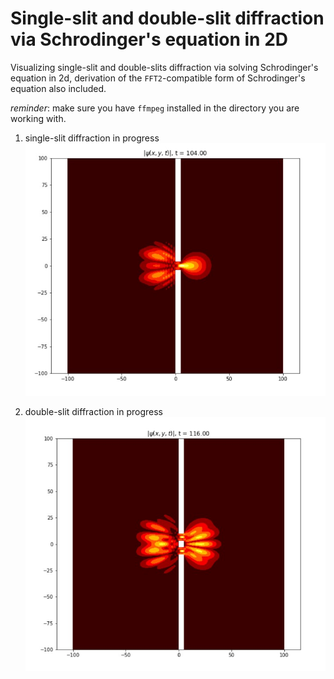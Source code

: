 # Single-slit and double-slit diffraction via Schrodinger's equation in 2D
Visualizing single-slit and double-slits diffraction via solving Schrodinger's equation in 2d, derivation of the `FFT2`-compatible form of Schrodinger's equation also included.

_reminder_: make sure you have `ffmpeg` installed in the directory you are working with.

1. single-slit diffraction in progress
![single-slit demo](/derivations_and_demos/single_slit_in_progress.jpg)

2. double-slit diffraction in progress
![double-slit demo](/derivations_and_demos/double_slit_in_progress.jpg)
